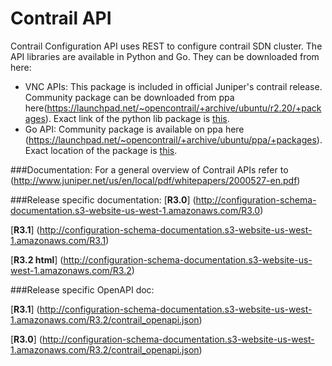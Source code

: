 # Contrail API

Contrail Configuration API uses REST to configure contrail SDN cluster. The API libraries are available in Python and Go. They can be downloaded from here:


* VNC APIs: This package is included in official Juniper's contrail release. Community package can be downloaded from ppa here(https://launchpad.net/~opencontrail/+archive/ubuntu/r2.20/+packages). Exact link of the python lib package is [this](https://launchpad.net/~opencontrail/+archive/ubuntu/r2.20/+files/python-contrail_2.21~20151202~trusty_amd64.deb).
* Go API: Community package is available on ppa here (https://launchpad.net/~opencontrail/+archive/ubuntu/ppa/+packages). Exact location of the package is [this](https://launchpad.net/~opencontrail/+archive/ubuntu/ppa/+files/contrail-go-api_0.0~git099da5f-1.debian.tar.gz).

###Documentation:
For a general overview of Contrail APIs refer to (http://www.juniper.net/us/en/local/pdf/whitepapers/2000527-en.pdf)

###Release specific documentation:
[**R3.0**] (http://configuration-schema-documentation.s3-website-us-west-1.amazonaws.com/R3.0) 

[**R3.1**] (http://configuration-schema-documentation.s3-website-us-west-1.amazonaws.com/R3.1)


[**R3.2 html**] (http://configuration-schema-documentation.s3-website-us-west-1.amazonaws.com/R3.2)

###Release specific OpenAPI doc:

[**R3.1**] (http://configuration-schema-documentation.s3-website-us-west-1.amazonaws.com/R3.2/contrail_openapi.json)

[**R3.0**] (http://configuration-schema-documentation.s3-website-us-west-1.amazonaws.com/R3.2/contrail_openapi.json)